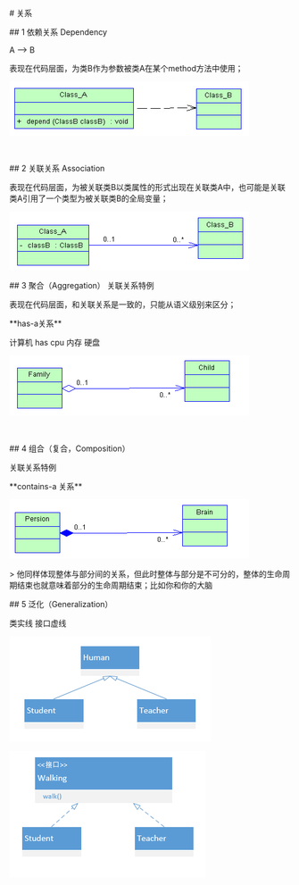 \# 关系

\## 1 依赖关系 Dependency

A --> B

表现在代码层面，为类B作为参数被类A在某个method方法中使用；

![image.png](assert/1637764217895-1c9f334f-8bc7-4759-81c9-5a2b9f998c9c.png)

​

\## 2 关联关系 Association

表现在代码层面，为被关联类B以类属性的形式出现在关联类A中，也可能是关联类A引用了一个类型为被关联类B的全局变量；

![image.png](assert/1637764247292-013975ba-1b24-4b13-bba0-59f0239c80cd.png)

\## 3 聚合（Aggregation）
关联关系特例

表现在代码层面，和关联关系是一致的，只能从语义级别来区分；

 \*\*has-a关系\*\*

 计算机 has cpu 内存 硬盘

![image.png](assert/1637764325711-624915e8-b457-49d2-95bb-e7678a539200.png)

​

\## 4 组合（复合，Composition）

关联关系特例

\*\*contains-a 关系\*\*

![image.png](assert/1637764405234-ad7f6544-e0e2-4c5d-8655-286738eba553.png)

\> 他同样体现整体与部分间的关系，但此时整体与部分是不可分的，整体的生命周期结束也就意味着部分的生命周期结束；比如你和你的大脑

\## 5 泛化（Generalization）

类实线 接口虚线

![image.png](assert/1637764071818-9cb7b28f-ee4f-47c0-a43e-fb28c8b2d045.png)

![image.png](assert/1637764080921-6665b657-b40f-49de-b8d9-f6164fb58580.png)